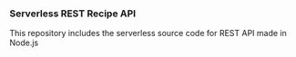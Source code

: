 ### Serverless REST Recipe API

This repository includes the serverless source code for REST API made in Node.js